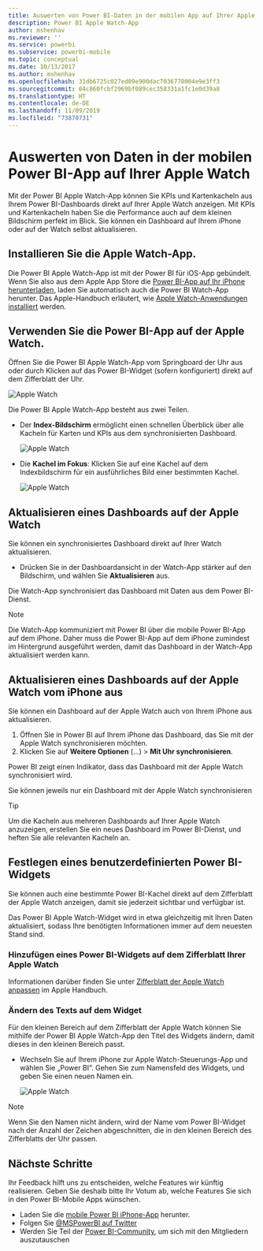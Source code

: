 ```yaml
---
title: Auswerten von Power BI-Daten in der mobilen App auf Ihrer Apple Watch
description: Power BI Apple Watch-App
author: mshenhav
ms.reviewer: ''
ms.service: powerbi
ms.subservice: powerbi-mobile
ms.topic: conceptual
ms.date: 10/13/2017
ms.author: mshenhav
ms.openlocfilehash: 31db6725c027ed09e900dac7036778004e9e3ff3
ms.sourcegitcommit: 64c860fcbf2969bf089cec358331a1fc1e0d39a8
ms.translationtype: HT
ms.contentlocale: de-DE
ms.lasthandoff: 11/09/2019
ms.locfileid: "73870731"
---
```

# <a name="explore-your-data-in-the-power-bi-mobile-app-on-your-apple-watch"></a>Auswerten von Daten in der mobilen Power BI-App auf Ihrer Apple Watch
Mit der Power BI Apple Watch-App können Sie KPIs und Kartenkacheln aus Ihrem Power BI-Dashboards direkt auf Ihrer Apple Watch anzeigen. Mit KPIs und Kartenkacheln haben Sie die Performance auch auf dem kleinen Bildschirm perfekt im Blick. Sie können ein Dashboard auf Ihrem iPhone oder auf der Watch selbst aktualisieren.

## <a name="install-the-apple-watch-app"></a>Installieren Sie die Apple Watch-App.
Die Power BI Apple Watch-App ist mit der Power BI für iOS-App gebündelt. Wenn Sie also aus dem Apple App Store die [Power BI-App auf Ihr iPhone herunterladen](https://go.microsoft.com/fwlink/?LinkId=522062 "iPhone-App herunterladen"), laden Sie automatisch auch die Power BI Watch-App herunter. Das Apple-Handbuch erläutert, wie [Apple Watch-Anwendungen installiert](https://support.apple.com/HT204784) werden.

## <a name="use-the-power-bi-app-on-the-apple-watch"></a>Verwenden Sie die Power BI-App auf der Apple Watch.
Öffnen Sie die Power BI Apple Watch-App vom Springboard der Uhr aus oder durch Klicken auf das Power BI-Widget (sofern konfiguriert) direkt auf dem Zifferblatt der Uhr.

![Apple Watch](./media/mobile-apple-watch/pbi_aplwatch_complicatn240arrow.png)

Die Power BI Apple Watch-App besteht aus zwei Teilen.

* Der **Index-Bildschirm** ermöglicht einen schnellen Überblick über alle Kacheln für Karten und KPIs aus dem synchronisierten Dashboard.
  
  ![Apple Watch](./media/mobile-apple-watch/pbi_aplwatch_indexscreen240.png)
* Die **Kachel im Fokus**: Klicken Sie auf eine Kachel auf dem Indexbildschirm für ein ausführliches Bild einer bestimmten Kachel.
  
  ![Apple Watch](./media/mobile-apple-watch/pbi_aplwatch_kpi.png)

## <a name="refresh-a-dashboard-from-your-apple-watch"></a>Aktualisieren eines Dashboards auf der Apple Watch
Sie können ein synchronisiertes Dashboard direkt auf Ihrer Watch aktualisieren.

* Drücken Sie in der Dashboardansicht in der Watch-App stärker auf den Bildschirm, und wählen Sie **Aktualisieren** aus.

Die Watch-App synchronisiert das Dashboard mit Daten aus dem Power BI-Dienst.

> [!NOTE]
> Die Watch-App kommuniziert mit Power BI über die mobile Power BI-App auf dem iPhone. Daher muss die Power BI-App auf dem iPhone zumindest im Hintergrund ausgeführt werden, damit das Dashboard in der Watch-App aktualisiert werden kann.
> 
> 

## <a name="refresh-a-dashboard-on-your-apple-watch-from-your-iphone"></a>Aktualisieren eines Dashboards auf der Apple Watch vom iPhone aus
Sie können ein Dashboard auf der Apple Watch auch von Ihrem iPhone aus aktualisieren.

1. Öffnen Sie in Power BI auf Ihrem iPhone das Dashboard, das Sie mit der Apple Watch synchronisieren möchten. 
2. Klicken Sie auf **Weitere Optionen** (...) > **Mit Uhr synchronisieren**.

Power BI zeigt einen Indikator, dass das Dashboard mit der Apple Watch synchronisiert wird.

Sie können jeweils nur ein Dashboard mit der Apple Watch synchronisieren

> [!TIP]
> Um die Kacheln aus mehreren Dashboards auf Ihrer Apple Watch anzuzeigen, erstellen Sie ein neues Dashboard im Power BI-Dienst, und heften Sie alle relevanten Kacheln an.
> 
> 

## <a name="set-a-custom-power-bi-widget"></a>Festlegen eines benutzerdefinierten Power BI-Widgets
Sie können auch eine bestimmte Power BI-Kachel direkt auf dem Zifferblatt der Apple Watch anzeigen, damit sie jederzeit sichtbar und verfügbar ist.

Das Power BI Apple Watch-Widget wird in etwa gleichzeitig mit Ihren Daten aktualisiert, sodass Ihre benötigten Informationen immer auf dem neuesten Stand sind.

### <a name="add-a-power-bi-widget-to-your-watch-face"></a>Hinzufügen eines Power BI-Widgets auf dem Zifferblatt Ihrer Apple Watch
Informationen darüber finden Sie unter [Zifferblatt der Apple Watch anpassen](https://support.apple.com/HT205536) im Apple Handbuch.

### <a name="change-the-text-on-the-widget"></a>Ändern des Texts auf dem Widget
Für den kleinen Bereich auf dem Zifferblatt der Apple Watch können Sie mithilfe der Power BI Apple Watch-App den Titel des Widgets ändern, damit dieses in den kleinen Bereich passt.

* Wechseln Sie auf Ihrem iPhone zur Apple Watch-Steuerungs-App und wählen Sie „Power BI“. Gehen Sie zum Namensfeld des Widgets, und geben Sie einen neuen Namen ein.
  
  ![Apple Watch](./media/mobile-apple-watch/pbi_aplwatch_oniphone.png)

> [!NOTE]
> Wenn Sie den Namen nicht ändern, wird der Name vom Power BI-Widget nach der Anzahl der Zeichen abgeschnitten, die in den kleinen Bereich des Zifferblatts der Uhr passen. 
> 
> 

## <a name="next-steps"></a>Nächste Schritte
Ihr Feedback hilft uns zu entscheiden, welche Features wir künftig realisieren. Geben Sie deshalb bitte Ihr Votum ab, welche Features Sie sich in den Power BI-Mobile Apps wünschen. 

* Laden Sie die [mobile Power BI iPhone-App](https://go.microsoft.com/fwlink/?LinkId=522062) herunter.
* Folgen Sie [@MSPowerBI auf Twitter](https://twitter.com/MSPowerBI)
* Werden Sie Teil der [Power BI-Community](https://community.powerbi.com/), um sich mit den Mitgliedern auszutauschen

